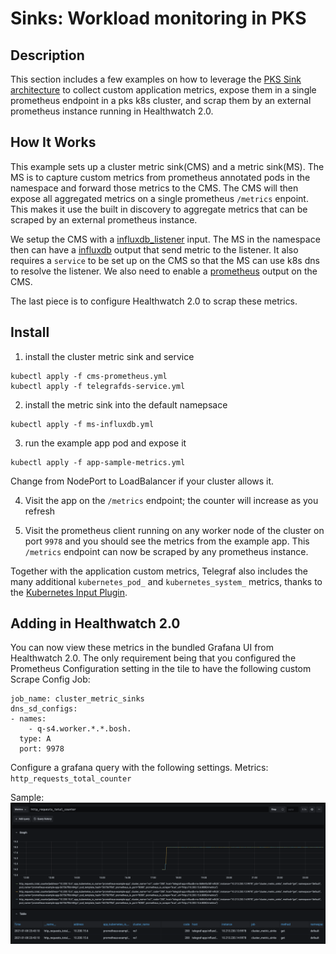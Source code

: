 # Sinks: Workload monitoring in PKS

## Description
This section includes a few examples on how to leverage the [PKS Sink architecture](https://docs.pivotal.io/tkgi/1-9/sink-architecture.html) to collect custom application metrics, expose them in a single prometheus endpoint in a pks k8s cluster, and scrap them by an external prometheus instance running in Healthwatch 2.0.

## How It Works
This example sets up a cluster metric sink(CMS) and a metric sink(MS). The MS is to capture custom metrics from prometheus annotated pods in the namespace and forward those metrics to the CMS. The CMS will then expose all aggregated metrics on a single prometheus `/metrics` enpoint.
This makes it use the built in discovery to aggregate metrics that can be scraped by an external prometheus instance.

We setup the CMS with a [influxdb_listener](https://github.com/influxdata/telegraf/tree/master/plugins/inputs/influxdb_listener) input. The MS in the namespace then can have a [influxdb](https://github.com/influxdata/telegraf/tree/master/plugins/outputs/influxdb) output that send metric to the listener. It also requires a `service` to be set up on the CMS so that the MS can use k8s dns to resolve the listener. We also need to enable a [prometheus](https://github.com/influxdata/telegraf/tree/master/plugins/outputs/prometheus_client) output on the CMS.

The last piece is to configure Healthwatch 2.0 to scrap these metrics.

## Install

1. install the cluster metric sink and service

```
kubectl apply -f cms-prometheus.yml
kubectl apply -f telegrafds-service.yml
```

2. install the metric sink into the default namepsace

```
kubectl apply -f ms-influxdb.yml
```

3. run the example app pod and expose it

```
kubectl apply -f app-sample-metrics.yml
```

Change from NodePort to LoadBalancer if your cluster allows it.

4. Visit the app on the `/metrics` endpoint; the counter will increase as you refresh

5. Visit the prometheus client running on any worker node of the cluster on port `9978` and you should see the metrics from the example app. This `/metrics` endpoint can now be scraped by any prometheus instance.

Together with the application custom metrics, Telegraf also includes the many additional `kubernetes_pod_` and `kubernetes_system_` metrics, thanks to the [Kubernetes Input Plugin](https://github.com/influxdata/telegraf/tree/1.13.2/plugins/inputs/kubernetes).

## Adding in Healthwatch 2.0

You can now view these metrics in the bundled Grafana UI from Healthwatch 2.0. The only requirement being that you configured the Prometheus Configuration setting in the tile to have the following custom Scrape Config Job:

```
job_name: cluster_metric_sinks
dns_sd_configs:
- names:
    - q-s4.worker.*.*.bosh.
  type: A
  port: 9978
```

Configure a grafana query with the following settings.
Metrics: `http_requests_total_counter`

Sample:
![grafana](./grafana.png)
